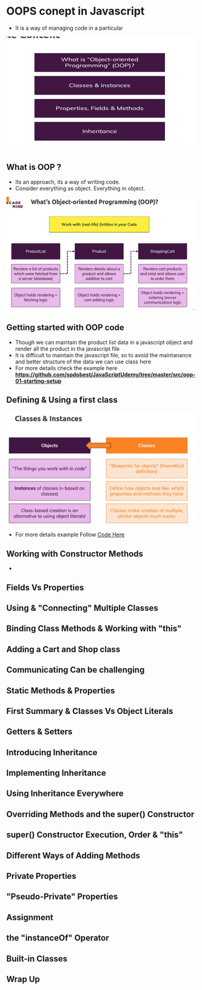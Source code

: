 # OOPS conept in Javascript
- It is a way of managing code in a particular 
 <img src="https://github.com/spdobest/JavaScriptUdemy/blob/master/ReadMe/images/oops1.png" width="500" height="300" /> 

## What is OOP ?
- Its an approach, its a way of writing code.
- Consider everything as object. Everything in object.
 <img src="https://github.com/spdobest/JavaScriptUdemy/blob/master/ReadMe/images/whatIs_oop.png" width="500" height="300" />  

## Getting started with OOP code
- Though we can maintain the product list data in a javascript object and render all the product in tha javascript file
- It is difficult to maintain the javascript file, so to avoid the maintanance and better structure of the data we can use class here
- For more details check the example here **https://github.com/spdobest/JavaScriptUdemy/tree/master/src/oop-01-starting-setup**
## Defining & Using a first class
 <img src="https://github.com/spdobest/JavaScriptUdemy/blob/master/ReadMe/images/oopsClass1.png" width="500" height="300" /> 

 - For more details example Follow [Code Here](https://github.com/spdobest/JavaScriptUdemy/tree/master/src/oop-02-first-class)

## Working with Constructor Methods
- 
## Fields Vs Properties

## Using & "Connecting" Multiple Classes 

## Binding Class Methods & Working with "this"

## Adding a Cart and Shop class

## Communicating Can be challenging

## Static Methods & Properties

## First Summary & Classes Vs Object Literals

## Getters & Setters

## Introducing Inheritance 

## Implementing Inheritance

## Using Inheritance Everywhere

## Overriding Methods and the super() Constructor

## super() Constructor Execution, Order & "this"

## Different Ways of Adding Methods

## Private Properties

## "Pseudo-Private" Properties

## Assignment

## the "instanceOf" Operator

## Built-in Classes

## Wrap Up

